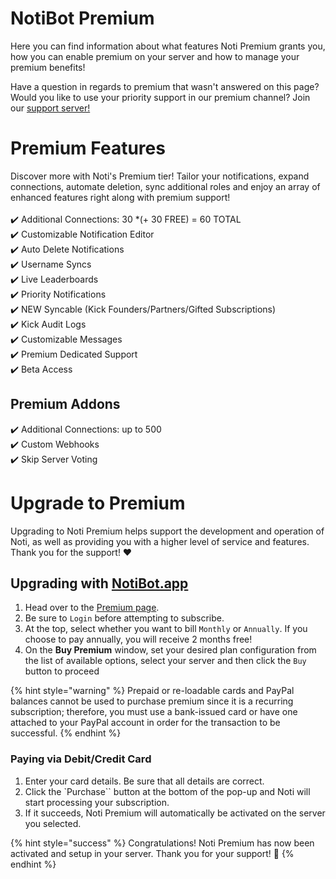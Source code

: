 # NotiBot Premium

Here you can find information about what features Noti Premium grants you, how you can enable premium on your server and how to manage your premium benefits!


Have a question in regards to premium that wasn't answered on this page? Would you like to use your priority support in our premium channel? Join our [support server! ](https://discord.com/invite/xq6F6ZkUte)

# Premium Features

Discover more with Noti's Premium tier! Tailor your notifications, expand connections, automate deletion, sync additional roles and enjoy an array of enhanced features right along with premium support! \
\
✔️ Additional Connections: 30 *(+ 30 FREE) = 60 TOTAL \
✔️ Customizable Notification Editor \
✔️ Auto Delete Notifications \
✔️ Username Syncs \
✔️ Live Leaderboards \
✔️ Priority Notifications \
✔️ NEW Syncable (Kick Founders/Partners/Gifted Subscriptions) \
✔️ Kick Audit Logs \
✔️ Customizable Messages \
✔️ Premium Dedicated Support \
✔️ Beta Access

## Premium Addons

✔️ Additional Connections: up to 500 \
✔️ Custom Webhooks \
✔️ Skip Server Voting

# Upgrade to Premium

Upgrading to Noti Premium helps support the development and operation of Noti, as well as providing you with a higher level of service and features. Thank you for the support! ❤️

## Upgrading with [NotiBot.app](https://notibot.app)

1. Head over to the [Premium page](https://notibot.app/premium).
2. Be sure to `Login` before attempting to subscribe.
3. At the top, select whether you want to bill `Monthly` or `Annually`. If you choose to pay annually, you will receive 2 months free!
4. On the **Buy Premium** window, set your desired plan configuration from the list of available options, select your server and then click the `Buy` button to proceed

{% hint style="warning" %}
Prepaid or re-loadable cards and PayPal balances cannot be used to purchase premium since it is a recurring subscription; therefore, you must use a bank-issued card or have one attached to your PayPal account in order for the transaction to be successful.
{% endhint %}

### Paying via Debit/Credit Card

1. Enter your card details. Be sure that all details are correct.
2. Click the `Purchase`` button at the bottom of the pop-up and Noti will start processing your subscription.
3. If it succeeds, Noti Premium will automatically be activated on the server you selected.


{% hint style="success" %}
Congratulations! Noti Premium has now been activated and setup in your server. Thank you for your support! 💚
{% endhint %}

